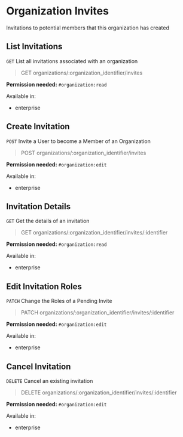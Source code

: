 # Organization Invites

Invitations to potential members that this organization has created

## List Invitations

`GET` List all invitations associated with an organization

> GET organizations/:organization_identifier/invites

**Permission needed:** `#organization:read`

Available in:

* enterprise


## Create Invitation

`POST` Invite a User to become a Member of an Organization

> POST organizations/:organization_identifier/invites

**Permission needed:** `#organization:edit`

Available in:

* enterprise


## Invitation Details

`GET` Get the details of an invitation

> GET organizations/:organization_identifier/invites/:identifier

**Permission needed:** `#organization:read`

Available in:

* enterprise


## Edit Invitation Roles

`PATCH` Change the Roles of a Pending Invite

> PATCH organizations/:organization_identifier/invites/:identifier

**Permission needed:** `#organization:edit`

Available in:

* enterprise


## Cancel Invitation

`DELETE` Cancel an existing invitation

> DELETE organizations/:organization_identifier/invites/:identifier

**Permission needed:** `#organization:edit`

Available in:

* enterprise

